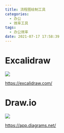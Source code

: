 ```yaml
---
title: 流程图绘制工具
categories:
  - 办公
  - 效率工具
tags:
  - 办公效率
date: 2021-07-17 17:58:39
---
```


# Excalidraw


![](https://upload-images.jianshu.io/upload_images/25212543-4a9676eb5fbae4a3.PNG)


https://excalidraw.com/


# Draw.io

![](https://static.leiphone.com/uploads/new/sns/blogSpe/article/202007/5f0f282b69ee0.jpg)

https://app.diagrams.net/